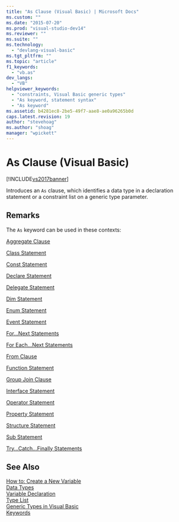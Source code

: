 ```yaml
---
title: "As Clause (Visual Basic) | Microsoft Docs"
ms.custom: ""
ms.date: "2015-07-20"
ms.prod: "visual-studio-dev14"
ms.reviewer: ""
ms.suite: ""
ms.technology: 
  - "devlang-visual-basic"
ms.tgt_pltfrm: ""
ms.topic: "article"
f1_keywords: 
  - "vb.as"
dev_langs: 
  - "VB"
helpviewer_keywords: 
  - "constraints, Visual Basic generic types"
  - "As keyword, statement syntax"
  - "As keyword"
ms.assetid: b4281ec8-2be5-49f7-aae8-ae0a96265b0d
caps.latest.revision: 19
author: "stevehoag"
ms.author: "shoag"
manager: "wpickett"
---
```

# As Clause (Visual Basic)
[!INCLUDE[vs2017banner](../../../includes/vs2017banner.md)]

Introduces an `As` clause, which identifies a data type in a declaration statement or a constraint list on a generic type parameter.  
  
## Remarks  
 The `As` keyword can be used in these contexts:  
  
 [Aggregate Clause](../../../visual-basic/language-reference/queries/aggregate-clause.md)  
  
 [Class Statement](../../../visual-basic/language-reference/statements/class-statement.md)  
  
 [Const Statement](../../../visual-basic/language-reference/statements/const-statement.md)  
  
 [Declare Statement](../../../visual-basic/language-reference/statements/declare-statement.md)  
  
 [Delegate Statement](../../../visual-basic/language-reference/statements/delegate-statement.md)  
  
 [Dim Statement](../../../visual-basic/language-reference/statements/dim-statement.md)  
  
 [Enum Statement](../../../visual-basic/language-reference/statements/enum-statement.md)  
  
 [Event Statement](../../../visual-basic/language-reference/statements/event-statement.md)  
  
 [For...Next Statements](../../../visual-basic/language-reference/statements/for-next-statement.md)  
  
 [For Each...Next Statements](../../../visual-basic/language-reference/statements/for-each-next-statement.md)  
  
 [From Clause](../../../visual-basic/language-reference/queries/from-clause.md)  
  
 [Function Statement](../../../visual-basic/language-reference/statements/function-statement.md)  
  
 [Group Join Clause](../../../visual-basic/language-reference/queries/group-join-clause.md)  
  
 [Interface Statement](../../../visual-basic/language-reference/statements/interface-statement.md)  
  
 [Operator Statement](../../../visual-basic/language-reference/statements/operator-statement.md)  
  
 [Property Statement](../../../visual-basic/language-reference/statements/property-statement.md)  
  
 [Structure Statement](../../../visual-basic/language-reference/statements/structure-statement.md)  
  
 [Sub Statement](../../../visual-basic/language-reference/statements/sub-statement.md)  
  
 [Try...Catch...Finally Statements](../../../visual-basic/language-reference/statements/try-catch-finally-statement.md)  
  
## See Also  
 [How to: Create a New Variable](../../../visual-basic/programming-guide/language-features/variables/how-to-create-a-new-variable.md)   
 [Data Types](../../../visual-basic/programming-guide/language-features/data-types/index.md)   
 [Variable Declaration](../../../visual-basic/programming-guide/language-features/variables/variable-declaration.md)   
 [Type List](../../../visual-basic/language-reference/statements/type-list.md)   
 [Generic Types in Visual Basic](../../../visual-basic/programming-guide/language-features/data-types/generic-types.md)   
 [Keywords](../../../visual-basic/language-reference/keywords/index.md)